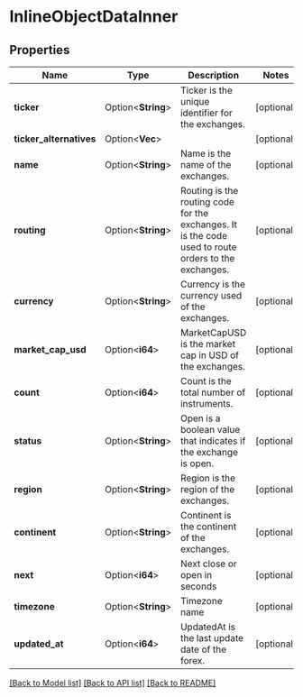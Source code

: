 # InlineObjectDataInner

## Properties

Name | Type | Description | Notes
------------ | ------------- | ------------- | -------------
**ticker** | Option<**String**> | Ticker is the unique identifier for the exchanges. | [optional]
**ticker_alternatives** | Option<**Vec<String>**> |  | [optional]
**name** | Option<**String**> | Name is the name of the exchanges. | [optional]
**routing** | Option<**String**> | Routing is the routing code for the exchanges. It is the code used to route orders to the exchanges. | [optional]
**currency** | Option<**String**> | Currency is the currency used of the exchanges. | [optional]
**market_cap_usd** | Option<**i64**> | MarketCapUSD is the market cap in USD of the exchanges. | [optional]
**count** | Option<**i64**> | Count is the total number of instruments. | [optional]
**status** | Option<**String**> | Open is a boolean value that indicates if the exchange is open. | [optional]
**region** | Option<**String**> | Region is the region of the exchanges. | [optional]
**continent** | Option<**String**> | Continent is the continent of the exchanges. | [optional]
**next** | Option<**i64**> | Next close or open in seconds | [optional]
**timezone** | Option<**String**> | Timezone name | [optional]
**updated_at** | Option<**i64**> | UpdatedAt is the last update date of the forex. | [optional]

[[Back to Model list]](../README.md#documentation-for-models) [[Back to API list]](../README.md#documentation-for-api-endpoints) [[Back to README]](../README.md)


